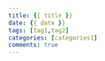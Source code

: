 ```yaml
---
title: {{ title }}
date: {{ date }}
tags: [tag1,tag2]
categories: [categories1]
comments: true
---
```

